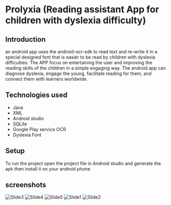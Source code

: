 # Prolyxia (Reading assistant App for children with dyslexia difficulty)
## Introduction
an android app uses the android-ocr-sdk to read text and re-write it in a special designed font that is easier to be read by children with dyslexia difficulties.
The APP focus on entertaining the user and improving the reading skills of the children in a simple engaging way. 
The android app can diagnose dyslexia, engage the young, facilitate reading for them, and connect them with learners worldwide.

## Technologies used
- Java
- XML
- Android studio
- SQLite
- Google Play service OCR
- Dyslexia Font

## Setup
To run the project open the project file in Android studio and generate the apk then install it on your android phone
## screenshots
![Slide3](https://user-images.githubusercontent.com/77933171/153723102-09b86ded-5d5f-414c-bf01-55c6d8e4adca.JPG)
![Slide4](https://user-images.githubusercontent.com/77933171/153723104-c463ccf7-c213-4a9f-a201-c27533ced457.JPG)
![Slide5](https://user-images.githubusercontent.com/77933171/153723105-3d8f0975-4c45-4908-8540-7848972aea2f.JPG)
![Slide1](https://user-images.githubusercontent.com/77933171/153723106-5235d3f7-1365-4278-b3c5-4caf6c359ff5.JPG)
![Slide2](https://user-images.githubusercontent.com/77933171/153723107-22ad807a-9cff-43e1-a05e-864065f4a319.JPG)
